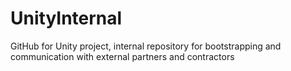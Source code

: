 # UnityInternal
GitHub for Unity project, internal repository for bootstrapping and communication with external partners and contractors
